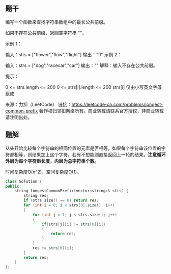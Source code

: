 ## 题干

编写一个函数来查找字符串数组中的最长公共前缀。

如果不存在公共前缀，返回空字符串 ""。

 

示例 1：

输入：strs = ["flower","flow","flight"]
输出："fl"
示例 2：

输入：strs = ["dog","racecar","car"]
输出：""
解释：输入不存在公共前缀。


提示：

0 <= strs.length <= 200
0 <= strs[i].length <= 200
strs[i] 仅由小写英文字母组成

来源：力扣（LeetCode）
链接：https://leetcode-cn.com/problems/longest-common-prefix
著作权归领扣网络所有。商业转载请联系官方授权，非商业转载请注明出处。

## 题解

从头开始比较每个字符串的相同位置的元素是否相等，如果每个字符串该位置的字符都相等，则结果加上这个字符，若有不想能则直接返回上一轮的结果。**注意循环外层为每个字符串长度，内层为总字符串个数。**

时间复杂度O(n^2)，空间复杂度O(1)。

```c++
class Solution {
public:
    string longestCommonPrefix(vector<string>& strs) {
        string res;
        if (strs.size() == 0) return res;
        for (int i = 0; i < strs[0].size(); i++)
        {
            for (int j = 1; j < strs.size(); j++)
            {
                if(strs[j][i] != strs[0][i])
                {
                    return res;
                }
            }
            res += strs[0][i];
        }
        return res;
    }
};
```

